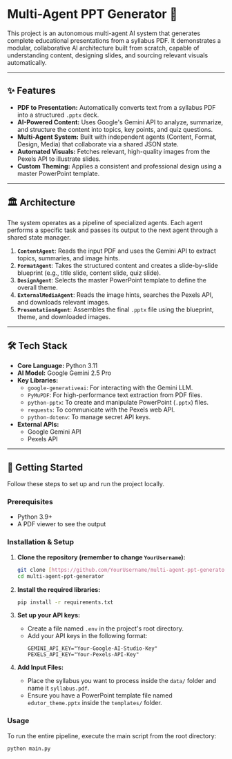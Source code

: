 # Multi-Agent PPT Generator 🤖

This project is an autonomous multi-agent AI system that generates complete educational presentations from a syllabus PDF. It demonstrates a modular, collaborative AI architecture built from scratch, capable of understanding content, designing slides, and sourcing relevant visuals automatically.

---

## ✨ Features

* **PDF to Presentation:** Automatically converts text from a syllabus PDF into a structured `.pptx` deck.
* **AI-Powered Content:** Uses Google's Gemini API to analyze, summarize, and structure the content into topics, key points, and quiz questions.
* **Multi-Agent System:** Built with independent agents (Content, Format, Design, Media) that collaborate via a shared JSON state.
* **Automated Visuals:** Fetches relevant, high-quality images from the Pexels API to illustrate slides.
* **Custom Theming:** Applies a consistent and professional design using a master PowerPoint template.

---

## 🏛️ Architecture

The system operates as a pipeline of specialized agents. Each agent performs a specific task and passes its output to the next agent through a shared state manager.

1.  **`ContentAgent`**: Reads the input PDF and uses the Gemini API to extract topics, summaries, and image hints.
2.  **`FormatAgent`**: Takes the structured content and creates a slide-by-slide blueprint (e.g., title slide, content slide, quiz slide).
3.  **`DesignAgent`**: Selects the master PowerPoint template to define the overall theme.
4.  **`ExternalMediaAgent`**: Reads the image hints, searches the Pexels API, and downloads relevant images.
5.  **`PresentationAgent`**: Assembles the final `.pptx` file using the blueprint, theme, and downloaded images.

---

## 🛠️ Tech Stack

* **Core Language:** Python 3.11
* **AI Model:** Google Gemini 2.5 Pro
* **Key Libraries:**
    * `google-generativeai`: For interacting with the Gemini LLM.
    * `PyMuPDF`: For high-performance text extraction from PDF files.
    * `python-pptx`: To create and manipulate PowerPoint (`.pptx`) files.
    * `requests`: To communicate with the Pexels web API.
    * `python-dotenv`: To manage secret API keys.
* **External APIs:**
    * Google Gemini API
    * Pexels API

---

## 🚀 Getting Started

Follow these steps to set up and run the project locally.

### Prerequisites

* Python 3.9+
* A PDF viewer to see the output

### Installation & Setup

1.  **Clone the repository (remember to change `YourUsername`):**
    ```bash
    git clone [https://github.com/YourUsername/multi-agent-ppt-generator.git](https://github.com/YourUsername/multi-agent-ppt-generator.git)
    cd multi-agent-ppt-generator
    ```

2.  **Install the required libraries:**
    ```bash
    pip install -r requirements.txt
    ```

3.  **Set up your API keys:**
    * Create a file named `.env` in the project's root directory.
    * Add your API keys in the following format:
        ```env
        GEMINI_API_KEY="Your-Google-AI-Studio-Key"
        PEXELS_API_KEY="Your-Pexels-API-Key"
        ```

4.  **Add Input Files:**
    * Place the syllabus you want to process inside the `data/` folder and name it `syllabus.pdf`.
    * Ensure you have a PowerPoint template file named `edutor_theme.pptx` inside the `templates/` folder.

### Usage

To run the entire pipeline, execute the main script from the root directory:
```bash
python main.py